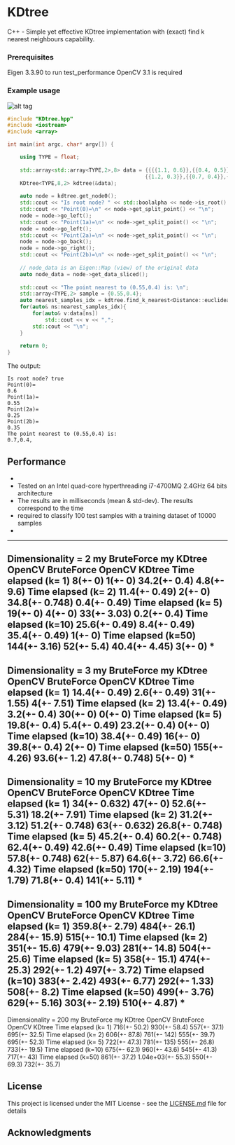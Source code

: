 # KDtree

C++ - Simple yet effective KDtree implementation with (exact) find k nearest neighbours capability.

### Prerequisites

Eigen 3.3.90
to run test_performance OpenCV 3.1 is required

### Example usage

![alt tag](https://raw.githubusercontent.com/lcit/KDtree/master/kdtree_example.JPG)

```C++
#include "KDtree.hpp"
#include <iostream>
#include <array>

int main(int argc, char* argv[]) {

    using TYPE = float;
    
    std::array<std::array<TYPE,2>,8> data = {{{{1.1, 0.6}},{{0.4, 0.5}},{{0.2, 0.6}},{{0.5, 0.9}},
                                            {{1.2, 0.3}},{{0.7, 0.4}},{{0.8, 1.0}},{{0.1, 0.2}}}};
    KDtree<TYPE,8,2> kdtree(&data);
    
    auto node = kdtree.get_node0();
    std::cout << "Is root node? " << std::boolalpha << node->is_root() << "\n";
    std::cout << "Point(0)=\n" << node->get_split_point() << "\n";
    node = node->go_left();
    std::cout << "Point(1a)=\n" << node->get_split_point() << "\n";
    node = node->go_left();
    std::cout << "Point(2a)=\n" << node->get_split_point() << "\n";
    node = node->go_back();
    node = node->go_right();
    std::cout << "Point(2b)=\n" << node->get_split_point() << "\n";
    
    // node_data is an Eigen::Map (view) of the original data
    auto node_data = node->get_data_sliced();
    
    std::cout << "The point nearest to (0.55,0.4) is: \n";
    std::array<TYPE,2> sample = {0.55,0.4};
    auto nearest_samples_idx = kdtree.find_k_nearest<Distance::euclidean>(1, sample);
    for(auto& ns:nearest_samples_idx){
        for(auto& v:data[ns])
            std::cout << v << ",";
        std::cout << "\n";
    }
    
    return 0;
}
```
The output:
```
Is root node? true
Point(0)=
0.6
Point(1a)=
0.55
Point(2a)=
0.25
Point(2b)=
0.35
The point nearest to (0.55,0.4) is: 
0.7,0.4,
```

## Performance

 * 
 * Tested on an Intel quad-core hyperthreading i7-4700MQ 2.4GHz 64 bits architecture
 * The results are in milliseconds (mean & std-dev). The results correspond to the time 
 * required to classify 100 test samples with a training dataset of 10000 samples
 * 
------------------------------------------------------------------------------------------
Dimensionality = 2
                      my BruteForce        my KDtree          OpenCV BruteForce    OpenCV KDtree
Time elapsed (k= 1)      8(+-     0)        1(+-     0)      34.2(+-   0.4)       4.8(+-   9.6)
Time elapsed (k= 2)   11.4(+-  0.49)        2(+-     0)      34.8(+- 0.748)       0.4(+-  0.49)
Time elapsed (k= 5)     19(+-     0)        4(+-     0)        33(+-  3.03)       0.2(+-   0.4)
Time elapsed (k=10)   25.6(+-  0.49)      8.4(+-  0.49)      35.4(+-  0.49)         1(+-     0)
Time elapsed (k=50)    144(+-  3.16)       52(+-   5.4)      40.4(+-  4.45)         3(+-     0)
* 
------------------------------------------------------------------------------------------
Dimensionality = 3
                      my BruteForce       my KDtree         OpenCV BruteForce    OpenCV KDtree
Time elapsed (k= 1)   14.4(+-  0.49)      2.6(+-  0.49)        31(+-  1.55)         4(+-  7.51)
Time elapsed (k= 2)   13.4(+-  0.49)      3.2(+-   0.4)        30(+-     0)         0(+-     0)
Time elapsed (k= 5)   19.8(+-   0.4)      5.4(+-  0.49)      23.2(+-   0.4)         0(+-     0)
Time elapsed (k=10)   38.4(+-  0.49)       16(+-     0)      39.8(+-   0.4)         2(+-     0)
Time elapsed (k=50)    155(+-  4.26)     93.6(+-   1.2)      47.8(+- 0.748)         5(+-     0)
*
------------------------------------------------------------------------------------------
Dimensionality = 10
                      my BruteForce         my KDtree      OpenCV BruteForce    OpenCV KDtree
Time elapsed (k= 1)     34(+- 0.632)       47(+-     0)      52.6(+-  5.31)      18.2(+-  7.91)
Time elapsed (k= 2)   31.2(+-  3.12)     51.2(+- 0.748)        63(+- 0.632)      26.8(+- 0.748)
Time elapsed (k= 5)   45.2(+-   0.4)     60.2(+- 0.748)      62.4(+-  0.49)      42.6(+-  0.49)
Time elapsed (k=10)   57.8(+- 0.748)       62(+-  5.87)      64.6(+-  3.72)      66.6(+-  4.32)
Time elapsed (k=50)    170(+-  2.19)      194(+-  1.79)      71.8(+-   0.4)       141(+-  5.11)
*
------------------------------------------------------------------------------------------
Dimensionality = 100
                      my BruteForce        my KDtree          OpenCV BruteForce    OpenCV KDtree
Time elapsed (k= 1)  359.8(+-  2.79)      484(+-  26.1)       284(+-  15.9)       515(+-  10.1)
Time elapsed (k= 2)    351(+-  15.6)      479(+-  9.03)       281(+-  14.8)       504(+-  25.6)
Time elapsed (k= 5)    358(+-  15.1)      474(+-  25.3)       292(+-   1.2)       497(+-  3.72)
Time elapsed (k=10)    383(+-  2.42)      493(+-  6.77)       292(+-  1.33)       508(+-   8.2)
Time elapsed (k=50)    499(+-  3.76)      629(+-  5.16)       303(+-  2.19)       510(+-  4.87)
*
------------------------------------------------------------------------------------------
Dimensionality = 200
                      my BruteForce        my KDtree          OpenCV BruteForce    OpenCV KDtree
Time elapsed (k= 1)    716(+-  50.2)      930(+-  58.4)       557(+-  37.1)       695(+-  32.5)
Time elapsed (k= 2)    606(+-  87.8)      761(+-   142)       555(+-  39.7)       695(+-  52.3)
Time elapsed (k= 5)    722(+-  47.3)      781(+-   135)       555(+-  26.8)       733(+-  19.5)
Time elapsed (k=10)    675(+-  62.1)      960(+-  43.6)       545(+-  41.3)       717(+-    43)
Time elapsed (k=50)    861(+-  37.2)     1.04e+03(+-  55.3)       550(+-  69.3)       732(+-  35.7)

## License

This project is licensed under the MIT License - see the [LICENSE.md](LICENSE.md) file for details

## Acknowledgments


